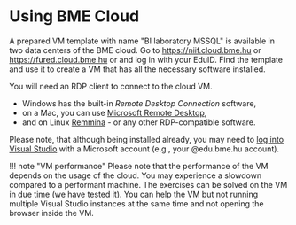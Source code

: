 # Using BME Cloud

A prepared VM template with name "BI laboratory MSSQL" is available in two data centers of the BME cloud. Go to <https://niif.cloud.bme.hu> or <https://fured.cloud.bme.hu> or and log in with your EduID. Find the template and use it to create a VM that has all the necessary software installed.

You will need an RDP client to connect to the cloud VM.

- Windows has the built-in _Remote Desktop Connection_ software,
- on a Mac, you can use [Microsoft Remote Desktop](https://apps.apple.com/us/app/microsoft-remote-desktop-10/id1295203466?mt=12),
- and on Linux [Remmina](https://remmina.org/how-to-install-remmina/) - or any other RDP-compatible software.

Please note, that although being installed already, you may need to [log into Visual Studio](https://visualstudio.microsoft.com/vs/support/community-edition-expired-buy-license/) with a Microsoft account (e.g., your @edu.bme.hu account).

!!! note "VM performance"
    Please note that the performance of the VM depends on the usage of the cloud. You may experience a slowdown compared to a performant machine. The exercises can be solved on the VM in due time (we have tested it). You can help the VM but not running multiple Visual Studio instances at the same time and not opening the browser inside the VM.
